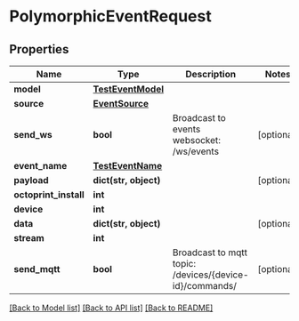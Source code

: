 # PolymorphicEventRequest


## Properties
Name | Type | Description | Notes
------------ | ------------- | ------------- | -------------
**model** | [**TestEventModel**](TestEventModel.md) |  | 
**source** | [**EventSource**](EventSource.md) |  | 
**send_ws** | **bool** | Broadcast to events websocket: /ws/events | [optional] 
**event_name** | [**TestEventName**](TestEventName.md) |  | 
**payload** | **dict(str, object)** |  | [optional] 
**octoprint_install** | **int** |  | 
**device** | **int** |  | 
**data** | **dict(str, object)** |  | [optional] 
**stream** | **int** |  | 
**send_mqtt** | **bool** | Broadcast to mqtt topic: /devices/{device-id}/commands/ | [optional] 

[[Back to Model list]](../README.md#documentation-for-models) [[Back to API list]](../README.md#documentation-for-api-endpoints) [[Back to README]](../README.md)


